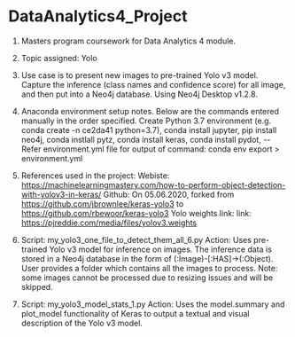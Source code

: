 # DataAnalytics4_Project
1) Masters program coursework for Data Analytics 4 module.

2) Topic assigned: Yolo

3) Use case is to present new images to pre-trained Yolo v3 model. Capture the inference (class names and confidence score) for all image, and then put into a Neo4j database. Using Neo4j Desktop v1.2.8.

4) Anaconda environment setup notes. Below are the commands entered manually in the order specified.
Create Python 3.7 environment (e.g. conda create -n ce2da41 python=3.7),
conda install jupyter,
pip install neo4j,
conda instlall pytz,
conda install keras,
conda install pydot,
-- Refer environment.yml file for output of command: conda env export > environment.yml

5) References used in the project:
Webiste: https://machinelearningmastery.com/how-to-perform-object-detection-with-yolov3-in-keras/
Github: On 05.06.2020, forked from https://github.com/jbrownlee/keras-yolo3 to https://github.com/rbewoor/keras-yolo3
Yolo weights link: link: https://pjreddie.com/media/files/yolov3.weights

6) Script: my_yolo3_one_file_to_detect_them_all_6.py
Action: Uses pre-trained Yolo v3 model for inference on images. The inference data is stored in a Neo4j database in the form of (:Image)-[:HAS]->(:Object). User provides a folder which contains all the images to process. Note: some images cannot be processed due to resizing issues and will be skipped.

7) Script: my_yolo3_model_stats_1.py
Action: Uses the model.summary and plot_model functionality of Keras to output a textual and visual description of the Yolo v3 model.
